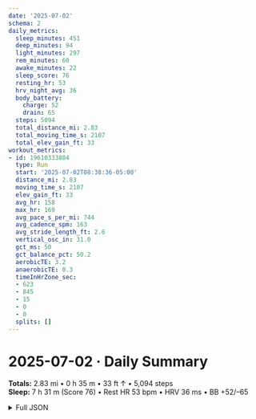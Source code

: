 ```yaml
---
date: '2025-07-02'
schema: 2
daily_metrics:
  sleep_minutes: 451
  deep_minutes: 94
  light_minutes: 297
  rem_minutes: 60
  awake_minutes: 22
  sleep_score: 76
  resting_hr: 53
  hrv_night_avg: 36
  body_battery:
    charge: 52
    drain: 65
  steps: 5094
  total_distance_mi: 2.83
  total_moving_time_s: 2107
  total_elev_gain_ft: 33
workout_metrics:
- id: 19610333804
  type: Run
  start: '2025-07-02T08:38:36-05:00'
  distance_mi: 2.83
  moving_time_s: 2107
  elev_gain_ft: 33
  avg_hr: 158
  max_hr: 169
  avg_pace_s_per_mi: 744
  avg_cadence_spm: 163
  avg_stride_length_ft: 2.6
  vertical_osc_in: 31.0
  gct_ms: 50
  gct_balance_pct: 50.2
  aerobicTE: 3.2
  anaerobicTE: 0.3
  timeInHrZone_sec:
  - 623
  - 845
  - 15
  - 0
  - 0
  splits: []
---
```

# 2025-07-02 · Daily Summary
**Totals:** 2.83 mi • 0 h 35 m • 33 ft ↑ • 5,094 steps  
**Sleep:** 7 h 31 m (Score 76) • Rest HR 53 bpm • HRV 36 ms • BB +52/–65

<details>
<summary>Full JSON</summary>

```json
{
  "date": "2025-07-02",
  "schema": 2,
  "daily_metrics": {
    "sleep_minutes": 451,
    "deep_minutes": 94,
    "light_minutes": 297,
    "rem_minutes": 60,
    "awake_minutes": 22,
    "sleep_score": 76,
    "resting_hr": 53,
    "hrv_night_avg": 36,
    "body_battery": {
      "charge": 52,
      "drain": 65
    },
    "steps": 5094,
    "total_distance_mi": 2.83,
    "total_moving_time_s": 2107,
    "total_elev_gain_ft": 33
  },
  "workout_metrics": [
    {
      "id": 19610333804,
      "type": "Run",
      "start": "2025-07-02T08:38:36-05:00",
      "distance_mi": 2.83,
      "moving_time_s": 2107,
      "elev_gain_ft": 33,
      "avg_hr": 158,
      "max_hr": 169,
      "avg_pace_s_per_mi": 744,
      "avg_cadence_spm": 163,
      "avg_stride_length_ft": 2.6,
      "vertical_osc_in": 31.0,
      "gct_ms": 50,
      "gct_balance_pct": 50.2,
      "aerobicTE": 3.2,
      "anaerobicTE": 0.3,
      "timeInHrZone_sec": [
        623,
        845,
        15,
        0,
        0
      ],
      "splits": []
    }
  ]
}
```
</details>
